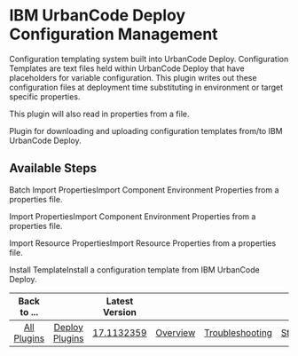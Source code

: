 
IBM UrbanCode Deploy Configuration Management
=============================================


Configuration templating system built into UrbanCode Deploy. Configuration Templates are text files held within 
UrbanCode Deploy that have placeholders for variable configuration. This plugin writes out these configuration files at 
deployment time substituting in environment or target specific properties.


This plugin will also read in properties 
from a file.


Plugin for downloading and uploading configuration templates from/to IBM UrbanCode Deploy.



Available 
Steps
---------------


Batch Import PropertiesImport Component Environment Properties from a properties file.


Import 
PropertiesImport Component Environment Properties from a properties file.


Import Resource PropertiesImport Resource 
Properties from a properties file.


Install TemplateInstall a configuration template from IBM UrbanCode Deploy.





|Back to ...||Latest Version|||||
| :---: | :---: | :---: | :---: | :---: | :---: | :---: |
|[All Plugins](../../index.md)|[Deploy Plugins](../README.md)|[17.1132359]()|[Overview](overview.md)|[Troubleshooting](troubleshooting.md)|[Steps](steps.md)|[Downloads](downloads.md)|
